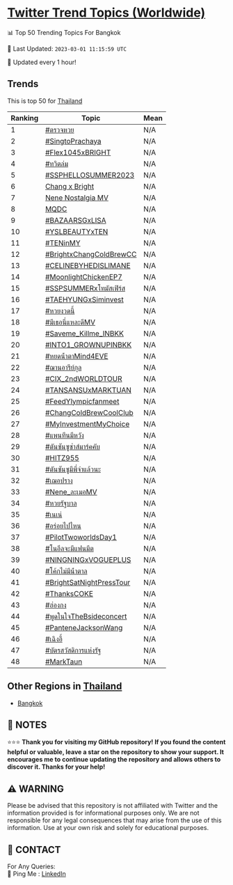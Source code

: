 [Twitter Trend Topics (Worldwide)](https://github.com/ErcinDedeoglu/Twitter-Trend-Topics)
==========


📊 Top 50 Trending Topics For Bangkok

📆 Last Updated: `2023-03-01 11:15:59 UTC`

🔧 Updated every 1 hour!


## Trends

This is top 50 for [Thailand](</Thailand>)

| Ranking | Topic | Mean |
| ------- | ------------ | ------------ |
| 1 | [#ตรวจหวย](http://twitter.com/search?q=%23%e0%b8%95%e0%b8%a3%e0%b8%a7%e0%b8%88%e0%b8%ab%e0%b8%a7%e0%b8%a2) | N/A |
| 2 | [#SingtoPrachaya](http://twitter.com/search?q=%23SingtoPrachaya) | N/A |
| 3 | [#Flex1045xBRIGHT](http://twitter.com/search?q=%23Flex1045xBRIGHT) | N/A |
| 4 | [#ทวิตล่ม](http://twitter.com/search?q=%23%e0%b8%97%e0%b8%a7%e0%b8%b4%e0%b8%95%e0%b8%a5%e0%b9%88%e0%b8%a1) | N/A |
| 5 | [#SSPHELLOSUMMER2023](http://twitter.com/search?q=%23SSPHELLOSUMMER2023) | N/A |
| 6 | [Chang x Bright](http://twitter.com/search?q=Chang+x+Bright) | N/A |
| 7 | [Nene Nostalgia MV](http://twitter.com/search?q=Nene+Nostalgia+MV) | N/A |
| 8 | [MQDC](http://twitter.com/search?q=MQDC) | N/A |
| 9 | [#BAZAARSGxLISA](http://twitter.com/search?q=%23BAZAARSGxLISA) | N/A |
| 10 | [#YSLBEAUTYxTEN](http://twitter.com/search?q=%23YSLBEAUTYxTEN) | N/A |
| 11 | [#TENinMY](http://twitter.com/search?q=%23TENinMY) | N/A |
| 12 | [#BrightxChangColdBrewCC](http://twitter.com/search?q=%23BrightxChangColdBrewCC) | N/A |
| 13 | [#CELINEBYHEDISLIMANE](http://twitter.com/search?q=%23CELINEBYHEDISLIMANE) | N/A |
| 14 | [#MoonlightChickenEP7](http://twitter.com/search?q=%23MoonlightChickenEP7) | N/A |
| 15 | [#SSPSUMMERxโทมัสเฟิร์ส](http://twitter.com/search?q=%23SSPSUMMERx%e0%b9%82%e0%b8%97%e0%b8%a1%e0%b8%b1%e0%b8%aa%e0%b9%80%e0%b8%9f%e0%b8%b4%e0%b8%a3%e0%b9%8c%e0%b8%aa) | N/A |
| 16 | [#TAEHYUNGxSiminvest](http://twitter.com/search?q=%23TAEHYUNGxSiminvest) | N/A |
| 17 | [#หวยงวดนี้](http://twitter.com/search?q=%23%e0%b8%ab%e0%b8%a7%e0%b8%a2%e0%b8%87%e0%b8%a7%e0%b8%94%e0%b8%99%e0%b8%b5%e0%b9%89) | N/A |
| 18 | [#มีเธอนี่แหละดีMV](http://twitter.com/search?q=%23%e0%b8%a1%e0%b8%b5%e0%b9%80%e0%b8%98%e0%b8%ad%e0%b8%99%e0%b8%b5%e0%b9%88%e0%b9%81%e0%b8%ab%e0%b8%a5%e0%b8%b0%e0%b8%94%e0%b8%b5MV) | N/A |
| 19 | [#Saveme_Killme_INBKK](http://twitter.com/search?q=%23Saveme_Killme_INBKK) | N/A |
| 20 | [#INTO1_GROWNUPINBKK](http://twitter.com/search?q=%23INTO1_GROWNUPINBKK) | N/A |
| 21 | [#หยดน้ําตาMind4EVE](http://twitter.com/search?q=%23%e0%b8%ab%e0%b8%a2%e0%b8%94%e0%b8%99%e0%b9%89%e0%b9%8d%e0%b8%b2%e0%b8%95%e0%b8%b2Mind4EVE) | N/A |
| 22 | [#ฌานอารีย์กุล](http://twitter.com/search?q=%23%e0%b8%8c%e0%b8%b2%e0%b8%99%e0%b8%ad%e0%b8%b2%e0%b8%a3%e0%b8%b5%e0%b8%a2%e0%b9%8c%e0%b8%81%e0%b8%b8%e0%b8%a5) | N/A |
| 23 | [#CIX_2ndWORLDTOUR](http://twitter.com/search?q=%23CIX_2ndWORLDTOUR) | N/A |
| 24 | [#TANSANSUxMARKTUAN](http://twitter.com/search?q=%23TANSANSUxMARKTUAN) | N/A |
| 25 | [#FeedYlympicfanmeet](http://twitter.com/search?q=%23FeedYlympicfanmeet) | N/A |
| 26 | [#ChangColdBrewCoolClub](http://twitter.com/search?q=%23ChangColdBrewCoolClub) | N/A |
| 27 | [#MyInvestmentMyChoice](http://twitter.com/search?q=%23MyInvestmentMyChoice) | N/A |
| 28 | [#แพนทีนมีหวัง](http://twitter.com/search?q=%23%e0%b9%81%e0%b8%9e%e0%b8%99%e0%b8%97%e0%b8%b5%e0%b8%99%e0%b8%a1%e0%b8%b5%e0%b8%ab%e0%b8%a7%e0%b8%b1%e0%b8%87) | N/A |
| 29 | [#ตันซันซูซ่าส์มาร์คคับ](http://twitter.com/search?q=%23%e0%b8%95%e0%b8%b1%e0%b8%99%e0%b8%8b%e0%b8%b1%e0%b8%99%e0%b8%8b%e0%b8%b9%e0%b8%8b%e0%b9%88%e0%b8%b2%e0%b8%aa%e0%b9%8c%e0%b8%a1%e0%b8%b2%e0%b8%a3%e0%b9%8c%e0%b8%84%e0%b8%84%e0%b8%b1%e0%b8%9a) | N/A |
| 30 | [#HITZ955](http://twitter.com/search?q=%23HITZ955) | N/A |
| 31 | [#ตันซันซูมีพี่จ๋าแล้วนะ](http://twitter.com/search?q=%23%e0%b8%95%e0%b8%b1%e0%b8%99%e0%b8%8b%e0%b8%b1%e0%b8%99%e0%b8%8b%e0%b8%b9%e0%b8%a1%e0%b8%b5%e0%b8%9e%e0%b8%b5%e0%b9%88%e0%b8%88%e0%b9%8b%e0%b8%b2%e0%b9%81%e0%b8%a5%e0%b9%89%e0%b8%a7%e0%b8%99%e0%b8%b0) | N/A |
| 32 | [#เฌอปราง](http://twitter.com/search?q=%23%e0%b9%80%e0%b8%8c%e0%b8%ad%e0%b8%9b%e0%b8%a3%e0%b8%b2%e0%b8%87) | N/A |
| 33 | [#Nene_ละเมอMV](http://twitter.com/search?q=%23Nene_%e0%b8%a5%e0%b8%b0%e0%b9%80%e0%b8%a1%e0%b8%adMV) | N/A |
| 34 | [#หวยรัฐบาล](http://twitter.com/search?q=%23%e0%b8%ab%e0%b8%a7%e0%b8%a2%e0%b8%a3%e0%b8%b1%e0%b8%90%e0%b8%9a%e0%b8%b2%e0%b8%a5) | N/A |
| 35 | [#เนเน่](http://twitter.com/search?q=%23%e0%b9%80%e0%b8%99%e0%b9%80%e0%b8%99%e0%b9%88) | N/A |
| 36 | [#อร่อยไปไหน](http://twitter.com/search?q=%23%e0%b8%ad%e0%b8%a3%e0%b9%88%e0%b8%ad%e0%b8%a2%e0%b9%84%e0%b8%9b%e0%b9%84%e0%b8%ab%e0%b8%99) | N/A |
| 37 | [#PilotTwoworldsDay1](http://twitter.com/search?q=%23PilotTwoworldsDay1) | N/A |
| 38 | [#โนอึลจะมีแฟนมีต](http://twitter.com/search?q=%23%e0%b9%82%e0%b8%99%e0%b8%ad%e0%b8%b6%e0%b8%a5%e0%b8%88%e0%b8%b0%e0%b8%a1%e0%b8%b5%e0%b9%81%e0%b8%9f%e0%b8%99%e0%b8%a1%e0%b8%b5%e0%b8%95) | N/A |
| 39 | [#NINGNINGxVOGUEPLUS](http://twitter.com/search?q=%23NINGNINGxVOGUEPLUS) | N/A |
| 40 | [#โค้กไม่มีน้ําตาล](http://twitter.com/search?q=%23%e0%b9%82%e0%b8%84%e0%b9%89%e0%b8%81%e0%b9%84%e0%b8%a1%e0%b9%88%e0%b8%a1%e0%b8%b5%e0%b8%99%e0%b9%89%e0%b9%8d%e0%b8%b2%e0%b8%95%e0%b8%b2%e0%b8%a5) | N/A |
| 41 | [#BrightSatNightPressTour](http://twitter.com/search?q=%23BrightSatNightPressTour) | N/A |
| 42 | [#ThanksCOKE](http://twitter.com/search?q=%23ThanksCOKE) | N/A |
| 43 | [#ฮ่องกง](http://twitter.com/search?q=%23%e0%b8%ae%e0%b9%88%e0%b8%ad%e0%b8%87%e0%b8%81%e0%b8%87) | N/A |
| 44 | [#พูดในใจTheBsideconcert](http://twitter.com/search?q=%23%e0%b8%9e%e0%b8%b9%e0%b8%94%e0%b9%83%e0%b8%99%e0%b9%83%e0%b8%88TheBsideconcert) | N/A |
| 45 | [#PanteneJacksonWang](http://twitter.com/search?q=%23PanteneJacksonWang) | N/A |
| 46 | [#เฉิงอี้](http://twitter.com/search?q=%23%e0%b9%80%e0%b8%89%e0%b8%b4%e0%b8%87%e0%b8%ad%e0%b8%b5%e0%b9%89) | N/A |
| 47 | [#บัตรสวัสดิการแห่งรัฐ](http://twitter.com/search?q=%23%e0%b8%9a%e0%b8%b1%e0%b8%95%e0%b8%a3%e0%b8%aa%e0%b8%a7%e0%b8%b1%e0%b8%aa%e0%b8%94%e0%b8%b4%e0%b8%81%e0%b8%b2%e0%b8%a3%e0%b9%81%e0%b8%ab%e0%b9%88%e0%b8%87%e0%b8%a3%e0%b8%b1%e0%b8%90) | N/A |
| 48 | [#MarkTaun](http://twitter.com/search?q=%23MarkTaun) | N/A |



## Other Regions in [Thailand](</Thailand>)

* [Bangkok](</Thailand/Bangkok.md>)



## 📝 NOTES

⭐⭐⭐ **Thank you for visiting my GitHub repository! If you found the content helpful or valuable, leave a star on the repository to show your support. It encourages me to continue updating the repository and allows others to discover it. Thanks for your help!**


## ⚠️ WARNING

Please be advised that this repository is not affiliated with Twitter and the information provided is for informational purposes only. We are not responsible for any legal consequences that may arise from the use of this information. Use at your own risk and solely for educational purposes.


## 📨 CONTACT

 For Any Queries:  
            🏓 Ping Me : [LinkedIn](https://www.linkedin.com/in/ercindedeoglu/)
